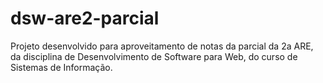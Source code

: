 # dsw-are2-parcial
Projeto desenvolvido para aproveitamento de notas da parcial da 2a ARE, da disciplina de Desenvolvimento de Software para Web, do curso de Sistemas de Informação.

